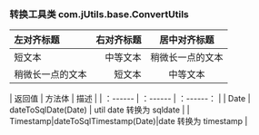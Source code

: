### 转换工具类 com.jUtils.base.ConvertUtils

| 左对齐标题 | 右对齐标题 | 居中对齐标题 |
| :------| ------: | :------: |
| 短文本 | 中等文本 | 稍微长一点的文本 |
| 稍微长一点的文本 | 短文本 | 中等文本 |



| 返回值 | 方法体 | 描述 |
| ：------ | ：------ | ：------： |
| Date | dateToSqlDate(Date) | util date 转换为 sqldate |
| Timestamp|dateToSqlTimestamp(Date)|date 转换为 timestamp |


